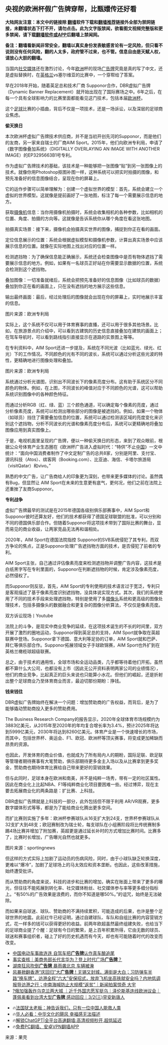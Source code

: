  <!-- 面包屑导航 --> <h2>央视的欧洲杯假广告牌穿帮，比甄嬛传还好看</h2> <p class="notice"><b>大陆网友注意：本文中的链接除 <a href="https://github.com/bannedbook/fanqiang" >翻墙</a>软件下载和<a href="https://github.com/killgcd/justmysocks/blob/master/README.md">翻墙推荐</a>链接外全部为禁网链接，未翻墙状态下打不开，请勿点击。此为文字版禁闻，欲看图文视频完整版和更多禁闻，请下载<a href="https://github.com/bannedbook/fanqiang">翻墙软件或APP</a>后翻墙上禁闻网。</p><p>备注：翻墙看新闻非常安全，翻墙以真实身份发表敏感言论有一定风险，但只看不说则没有任何风险，翻的人太多，政府管不过来，也不管。信息自由是天赋人权，请放心大胆的翻墙。</b></p>  <div class="entry"> <p>当国内<a href="https://www.bannedbook.org/bnews/tag/%e7%a4%be%e4%ba%a4%e5%aa%92%e4%bd%93/" class="st_tag internal_tag" rel="tag" title="标签 社交媒体 下的日志">社交媒体</a>还在激烈讨论，今年<a href="https://www.bannedbook.org/bnews/tag/%e6%ac%a7%e6%b4%b2/" class="st_tag internal_tag" rel="tag" title="标签 欧洲 下的日志">欧洲</a>杯的现场<a href="https://www.bannedbook.org/bnews/tag/%E5%B9%BF%E5%91%8A%E7%89%8C/" class="st_tag internal_tag" rel="tag" title="标签 广告牌 下的日志">广告牌</a>究竟是真的写了中文，还是虚拟替换时，在<a href="https://www.bannedbook.org/bnews/tag/%e8%8b%b1%e6%a0%bc%e5%85%b0/" class="st_tag internal_tag" rel="tag" title="标签 英格兰 下的日志">英格兰</a>vs塞尔维亚的比赛中，一个穿帮给了答案。</p> <p>早在2018年开始，随着英足总和技术厂商 Supponor合作，DBR虚拟广告牌（Dynamic Banner Replacement）就开始出现在了国际赛场之中。6年之后，在每一个具有全球影响力的比赛里面都能看见这门技术，包括本届<a href="https://www.bannedbook.org/bnews/tag/%e6%ac%a7%e6%b4%b2%e6%9d%af/" class="st_tag internal_tag" rel="tag" title="标签 欧洲杯 下的日志">欧洲杯</a>。</p> <p>这个<a href="https://www.bannedbook.org/bnews/tag/%e8%b6%b3%e7%90%83/" class="st_tag internal_tag" rel="tag" title="标签 足球 下的日志">足球</a>比赛的小插曲，背后不仅是一项技术，还是一场诉讼，以及深层的足球商业焦虑。</p> <p><strong>偷天换日</strong></p> <p>本次欧洲杯虚拟广告牌技术供应商，并不是当初开创先河的Supponor，而是他们的友商，另一家来自瑞士的厂商AIM Sport。2015年，他们向欧洲专利局，申请了《数字图像叠加系统》（DIGITALLY OVERLAYING AN IMAGE WITH ANOTHER IMAGE）的EP3295663B1号专利。</p> <p>作为虚拟广告牌技术的基础，该技术是一种能够把一张图像“贴”到另一张图像上的技术。就像你用Photoshop抠图补图一样，这种系统可以把实时拍摄的图像，和预先准备好的信息图像结合，呈现在你的屏幕上。</p> <p>它的运作步骤可以简单理解为：创建一个虚拟世界的模型：首先，系统会建立一个虚拟的世界模型。这就像是提前画好了一张地图，标注了每一个需要展示信息的地方。</p> <p>获取<a href="https://www.bannedbook.org/bnews/tag/%e6%91%84%e5%83%8f%e6%9c%ba/" class="st_tag internal_tag" rel="tag" title="标签 摄像机 下的日志">摄像机</a>信息：当你用摄像机拍摄时，系统会收集相机的各种参数，比如相机的位置、角度、拍摄的方向等。这就像是告诉系统你从哪个角度在看这张地图。</p> <p>拍摄真实场景：接下来，摄像机会拍摄真实世界的图像，捕捉到你正在看的画面。</p> <p>定位信息展示的位置：系统会根据虚拟模型和摄像机参数，计算出真实场景中应该展示信息的位置。就像在实际地图上找出对应的位置一样。</p>  <p>检测遮挡物：为了确保信息能正确展示，系统还会检查图像中是否有物体遮挡了需要展示信息的地方。例如，如果有一名球员正好站在你需要显示数据的位置，系统会检测到这个遮挡物。</p> <p>叠加图像：一切准备就绪后，系统会把预先准备好的信息图像（比如球员的数据）叠加到你正在看的画面上，只在没有遮挡的地方展示这些信息。</p> <p>输出最终画面：最后，经过处理后的图像就会出现在你的屏幕上，实时地展示丰富的信息。</p> <p>图片来源：欧洲专利局</p> <p>实际上，这个系统不仅可以用于体育赛事的直播，还可以用于很多其他场景。比如，在旅游景点的介绍中，可以看到古建筑的历史信息直接叠加在建筑的画面上；在驾车导航时，可以看到路线指引直接显示在道路的实景图上等等。</p> <p>在专利资料中，AIM Sport还进一步提及，系统在不同光波（比如蓝光、绿光、红光）下的工作情况。不同颜色的光有不同的波长，系统可以通过分析这些光波的特性，更精确地进行图像处理和叠加。</p> <p>图片来源：欧洲专利局</p> <p>系统通过分析光谱图，识别出不同波长下的像素亮度分布。这有助于系统区分不同颜色的物体。例如，在上图，不同波长的峰值对应于不同颜色的光谱，这可以帮助系统识别图像中的各种颜色特征。</p> <p>而通过分析RGB（红、绿、蓝）三个颜色通道，可以确定每个像素的亮度，通过分析像素亮度，系统可以检测出哪些部分的图像是被遮挡的。例如，如果一个物体（如球员）挡住了需要叠加信息的位置，系统可以通过检测该区域的亮度变化来识别这个遮挡物，分析不同波长的光谱和像素亮度分布后，系统可以更精确地将叠加图像应用到真实图像上。</p> <p>于是，电视机面里呈现的广告牌，便以一种偷天换日的形态，来到了观众眼前，根据公众号体育产业生态圈在《欧洲杯广告进入虚拟时代：“特供”不止<span class='wp_keywordlink_affiliate'><a href="https://www.bannedbook.org/" title="中国" target="_blank">中国</a></span>》一文中统计：“面向中国消费者制作了中文定制广告的总共8家，分别是阿里、支付宝、源讯科技（Atos）、缤客网（Booking.com）、比亚迪、海信、卡塔尔旅游局（visitQatar）和vivo。”</p>  <p>熟悉的中文广告，让广告商给人的印象更为深刻，也带来更多媒体的讨论。虽然偶有Bug，但显然让 AIM Sport在未来的生意更有底气，更何况，他们之前在法院上还重挫了友商Supponor。</p> <p><strong>专利战争</strong></p> <p>虚拟广告牌最早的测试是在2015年德国各级别俱乐部赛事中，AIM Sport和 Supponor彼时还算友好，他们的技术都获得了德国足球联盟的批准，可以分别和不同的德国俱乐部合作。但随着Supponor将这项技术带到了国际比赛的舞台，显而易见的商业收益，让两家竞品无法再和谐相处。</p> <p>2020年，AIM Sport在德国法院指控 Supponor的SVB系统侵犯了其专利，而双方争论的焦点，正是Supponor处理广告遮挡物方面的技术，是否侵犯了前者的专利。</p> <p>AIM Sport主张，自己通过评估像素亮度来检测遮挡物并调整广告内容，这技术是白纸黑字写在专利里面的，Supponor在判断遮挡物的时候，肯定涉及像素亮度，必然侵权了。</p> <p>而Supponor则反驳，首先，AIM Sport的专利使用的技术语言过于宽泛，专利只是客观描述了基于像素亮度识别遮挡物，没具体说实现方式。其次，我们的系统使用了不同的技术手段来处理遮挡物，特别是使用了多<a href="https://www.bannedbook.org/bnews/tag/%E6%91%84%E5%83%8F%E5%A4%B4/" class="st_tag internal_tag" rel="tag" title="标签 摄像头 下的日志">摄像头</a>系统和更高级的图像处理技术，包括多摄像头的数据融合和更复杂的图像分析算法，不仅仅是像素亮度。</p> <p>双方诉讼现场丨Youtube</p> <p>法院上的斗争，是现实中商业竞争的延续，在这项技术诞生的不长的时间里，双方开展了激烈的圈地运动，Supponor得到英足总的支持，AIM Sport就争取在英超联赛中登场。Supponor拿下德国、意大利等足协的订单，AIM Sport就和巴萨、拜仁等俱乐部合作。Supponor拓展领域女子手球欧锦赛，AIM Sport也外扩到在英格兰橄榄球超级联赛。</p> <p>总之，由于技术的通用性，全球市场和全运动品类，几乎都等待着他们开拓，虽然都不算什么大公司，也都没有上市（因此无公开资料表明两家公司的业绩情况），他们的商业竞争，比起真正的巨头来说也只能算小水花。但他们的崛起，还是折射出整个足球商业乃至体育商业而言，最迫切那份期盼：挣钱。</p> <p><strong>钱来钱往</strong></p>  <p>DBR虚拟广告牌始终在解决一个问题：增加赞助商的广告权益，而背后，是为了能够撬动赞助商投入更多的赞助费用。</p> <p>The Business Research Company的报告显示，2020年全球体育市场规模约为3883亿美元，从2015年至2020年的年均复合增长率为3.4%，预计2025年将达到5999亿美元，2030年将达到8260亿美元。体育产业是一个快速增长的市场，而其中，包括世界杯、奥运会、F1、欧冠、欧洲杯等顶尖赛事，将变成更加稀缺而昂贵的资源。</p> <p>也因此，开发体育的商业价值，也就成为了所有局内人的期盼，国际足联、欧足联等管理者期待赛事有大笔赞助，俱乐部期待更多金主入场以及从比赛拿到更多奖金，赞助商也期待体育比赛给自己带来更好的营销效果。</p> <p>但与此同时，足球本身在欧洲和南美，并不是纯粹一场秀，带有一定的社区属性。因此在商业化上比起NBA、F1等纯粹商业化项目要困难一些。经过博弈，现在主要去拓展商业化的两条路是：扩比赛、上科技。</p> <p>DBR虚拟广告牌就是上科技的一部分，此外包括但不限于利用 AR/VR观赛，更多数字媒体形式等等，都是为了能给商业化腾出更多空间。</p> <p>而扩比赛则实施了多年：欧洲杯参赛球队从16支扩大到24支，世界杯参赛球队从32支扩大到48支；欧冠赛制改为瑞士轮，每支球队在小组赛阶段将比传统赛制多踢4场比赛并增加了附加赛，英超更是通过延长补时的方式增加比赛时间。比赛多了，比赛时长增加，广告曝光自然也就更多。</p> <p>图片来源：sportingnews</p> <p>但这样的方式实际上加剧了运动员的伤病风险，同时，由于小球队缺乏轮换深度，更难以“爆冷”，加剧了足球场上的马太效应和资本垄断。也因此，这些改革措施，始终遭受批评。</p> <p>而从赞助商的角度来说，科技的进步和比赛的增加，确实在账面上带来了更多的曝光，但往往不能拓展到转化率、社交媒体粉丝、社交媒体参与率等更多细分指标上。“有50%的广告效果是浪费的，而你不知道是哪50%。”的诅咒，始终是无法破除。</p> <p>而如果来自球迷、球队、赞助商的不满持续累积，可能造成的后果，也许是整个足球世界的地震。此前红牛已经证明，通过自建球队、车队和自组比赛的内容营销方式，花一样多的钱可以获得更好的收益。前两年欧超虽然最终组建失败，也给当下的足球商业提了个醒：足球有今日的繁荣，是上百年积累所得，它由无数的球员、球迷和赛事组织者，碰上了好的历史机遇而有今天，却也有可能随着时代的改变而改变。</p>  <!--<div id="taboola-mid-1"></div>--><ul class='op-related-articles' title='相关阅读'> <li><a href='https://www.bannedbook.org/bnews/baitai/20240516/2037440.html' target='_blank'>中国电动车事故连连 自驾车把<b>广告牌</b>认作真车酿追尾</a></li> <li><a href='https://www.bannedbook.org/bnews/ssgc/20230915/1933806.html' target='_blank'>事实查核｜美商务部长代言华为？登上时代广场<b>广告牌</b>？</a></li> <li><a href='https://www.bannedbook.org/bnews/taiwannews/20220728/1764164.html' target='_blank'>湖南狂风吹倒<b>广告牌</b> 暴雨袭北京 车辆被淹</a></li> <li><a href='https://www.bannedbook.org/bnews/bannedvideo/20220702/1753009.html' target='_blank'>风暴掀翻香港“庆回归”大<b>广告牌</b>！无锡又封城，满街是大白；习防弹车半路“换车牌”，访港全程“六大”安保招式，放弃飞机坐高铁就安全吗？内地低调报导访港之行；中南海喊防止大规模“返贫”｜新闻拍案惊奇 大宇</a></li> <li><a href='https://www.bannedbook.org/bnews/taiwannews/20220302/1699024.html' target='_blank'>?俄加强轰炸乌克兰两大城 ｜近千外国志愿军挺乌｜泽伦斯基连线欧洲议会｜蓬佩奥看到台湾大型<b>广告牌</b> 感动回应｜3/2(三)早安新唐人</a></li> </ul> <ul class="texttj"> <li>🔥<a href="https://www.bannedbook.org/bnews/ssgc/20230219/1850782.html" target="_blank">法国犹太老板：神告诉我们，只有一位中国人能救人类</a></li> <li>🔥<a href="https://www.bannedbook.org/bnews/comments/20220220/1694796.html" target="_blank">华人必看：中华文化的飓风 幸福感无法描述</a></li> <li>🔥<a href="https://github.com/bannedbook/fanqiang/wiki/V2ray%E6%9C%BA%E5%9C%BA" target="_blank">解锁ChatGPT|全平台高速翻墙:高清视频秒开,超低延迟</a></li> <li>🔥<a href="https://github.com/bannedbook/fanqiang/wiki/%E7%A6%81%E9%97%BB%E7%BD%91%E5%AE%89%E5%8D%93%E7%BF%BB%E5%A2%99%E6%96%B0%E9%97%BBAPP" target="_blank">免费PC翻墙、安卓VPN翻墙APP</a></li> </ul><p class="src-info">来源：果壳 </p><a name='sharetosocial'></a> <div style="margin-bottom:5px;padding-bottom:5px;clear:both"> <div id="archive-pix-1" class="banner-ads"> <!-- AuctionX Display platform tag START --> <div id="27602x728x90x621x_ADSLOT1" clicktrack="%%CLICK_URL_ESC%%"></div>  <!-- AuctionX Display platform tag END --> </div> <div id="archive-pix-2" class="banner-ads"> <!-- AuctionX Display platform tag START --> <div id="27556x300x250x621x_ADSLOT1" clicktrack="%%CLICK_URL_ESC%%" style="margin:0 auto;text-align:center"></div>  <!-- AuctionX Display platform tag END --> </div> </div>  <div id="archive-pix-1" class="banner-ads"> <!-- AuctionX Display platform tag START --> <div id="27603x728x90x621x_ADSLOT1" clicktrack="%%CLICK_URL_ESC%%"></div>  <!-- AuctionX Display platform tag END --> </div> </div><!--END ENTRY--> 